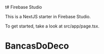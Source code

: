 t# Firebase Studio

This is a NextJS starter in Firebase Studio.

To get started, take a look at src/app/page.tsx.
# BancasDoDeco
